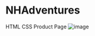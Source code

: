 # NHAdventures
HTML CSS Product Page
![image](https://github.com/Syptr/NHAdventures/assets/79030485/ec39e01a-2d34-482e-bf8a-5127b151aac2)

